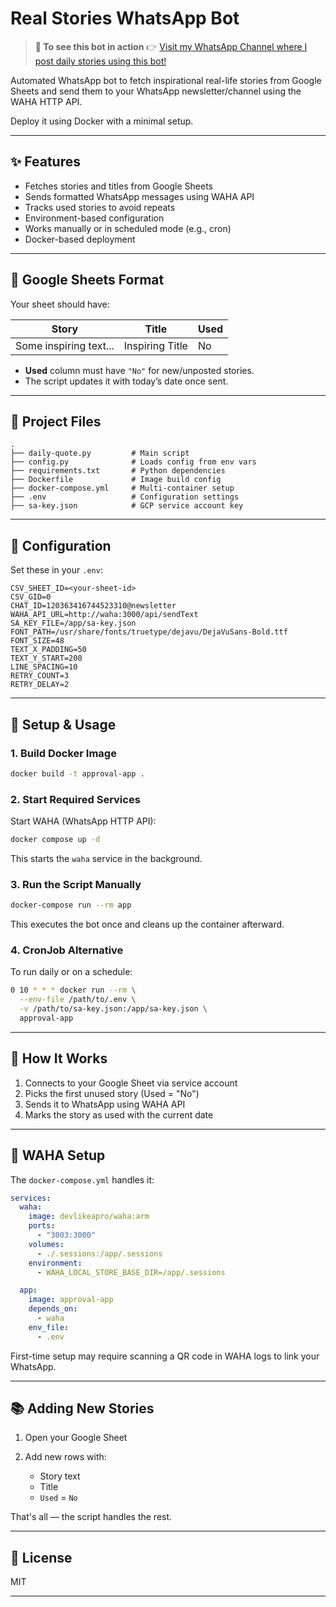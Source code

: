 # Real Stories WhatsApp Bot

> **🚀 To see this bot in action**
> 👉 [Visit my WhatsApp Channel where I post daily stories using this bot!](https://www.whatsapp.com/channel/0029VbAocBlJENy7BDlMpL2f)

Automated WhatsApp bot to fetch inspirational real-life stories from Google Sheets and send them to your WhatsApp newsletter/channel using the WAHA HTTP API.

Deploy it using Docker with a minimal setup.

---

## ✨ Features

* Fetches stories and titles from Google Sheets
* Sends formatted WhatsApp messages using WAHA API
* Tracks used stories to avoid repeats
* Environment-based configuration
* Works manually or in scheduled mode (e.g., cron)
* Docker-based deployment

---

## 📌 Google Sheets Format

Your sheet should have:

| Story                  | Title           | Used |
| ---------------------- | --------------- | ---- |
| Some inspiring text... | Inspiring Title | No   |

* **Used** column must have `"No"` for new/unposted stories.
* The script updates it with today’s date once sent.

---

## 📂 Project Files

```
.
├── daily-quote.py         # Main script
├── config.py              # Loads config from env vars
├── requirements.txt       # Python dependencies
├── Dockerfile             # Image build config
├── docker-compose.yml     # Multi-container setup
├── .env                   # Configuration settings
├── sa-key.json            # GCP service account key
```

---

## 🔧 Configuration

Set these in your `.env`:

```
CSV_SHEET_ID=<your-sheet-id>
CSV_GID=0
CHAT_ID=120363416744523310@newsletter
WAHA_API_URL=http://waha:3000/api/sendText
SA_KEY_FILE=/app/sa-key.json
FONT_PATH=/usr/share/fonts/truetype/dejavu/DejaVuSans-Bold.ttf
FONT_SIZE=48
TEXT_X_PADDING=50
TEXT_Y_START=200
LINE_SPACING=10
RETRY_COUNT=3
RETRY_DELAY=2
```

---

## 🚀 Setup & Usage

### 1. Build Docker Image

```bash
docker build -t approval-app .
```

### 2. Start Required Services

Start WAHA (WhatsApp HTTP API):

```bash
docker compose up -d
```

This starts the `waha` service in the background.

### 3. Run the Script Manually

```bash
docker-compose run --rm app
```

This executes the bot once and cleans up the container afterward.

### 4. CronJob Alternative

To run daily or on a schedule:

```bash
0 10 * * * docker run --rm \
  --env-file /path/to/.env \
  -v /path/to/sa-key.json:/app/sa-key.json \
  approval-app
```

---

## 🧠 How It Works

1. Connects to your Google Sheet via service account
2. Picks the first unused story (Used = "No")
3. Sends it to WhatsApp using WAHA API
4. Marks the story as used with the current date

---

## 🧪 WAHA Setup

The `docker-compose.yml` handles it:

```yaml
services:
  waha:
    image: devlikeapro/waha:arm
    ports:
      - "3003:3000"
    volumes:
      - ./.sessions:/app/.sessions
    environment:
      - WAHA_LOCAL_STORE_BASE_DIR=/app/.sessions

  app:
    image: approval-app
    depends_on:
      - waha
    env_file:
      - .env
```

First-time setup may require scanning a QR code in WAHA logs to link your WhatsApp.

---

## 📚 Adding New Stories

1. Open your Google Sheet
2. Add new rows with:

   * Story text
   * Title
   * `Used` = `No`

That's all — the script handles the rest.

---

## 🔗 License

MIT

---

